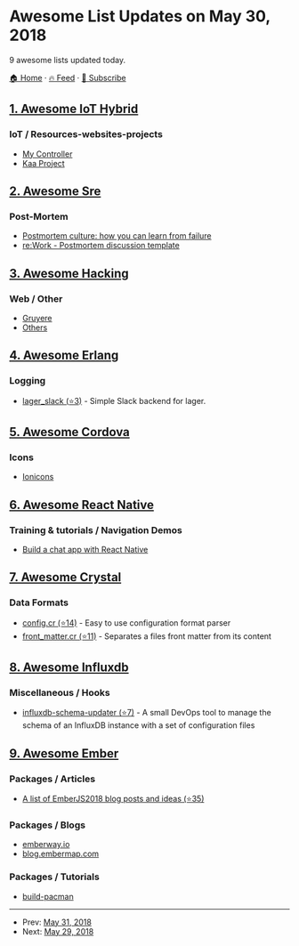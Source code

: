 # Awesome List Updates on May 30, 2018

9 awesome lists updated today.

[🏠 Home](/README.md) · [🔥 Feed](https://test.trackawesomelist.com/feed.xml) · [📮 Subscribe](https://trackawesomelist.us17.list-manage.com/subscribe?u=d2f0117aa829c83a63ec63c2f&id=36a103854c)



## [1. Awesome IoT Hybrid](/content/weblancaster/awesome-IoT-hybrid/README.md)

### IoT / Resources-websites-projects

*   [My Controller](https://www.mycontroller.org/#/home)
*   [Kaa Project](https://www.kaaproject.org/)

## [2. Awesome Sre](/content/dastergon/awesome-sre/README.md)

### Post-Mortem

*   [Postmortem culture: how you can learn from failure](https://rework.withgoogle.com/blog/postmortem-culture-how-you-can-learn-from-failure/)
*   [re:Work - Postmortem discussion template](https://docs.google.com/document/d/1ob0dfG_gefr_gQ8kbKr0kS4XpaKbc0oVAk4Te9tbDqM/edit)

## [3. Awesome Hacking](/content/carpedm20/awesome-hacking/README.md)

### Web / Other

*   [Gruyere](https://google-gruyere.appspot.com/)
*   [Others](https://www.owasp.org/index.php/OWASP_Vulnerable_Web_Applications_Directory_Project#tab=On-Line_apps)

## [4. Awesome Erlang](/content/drobakowski/awesome-erlang/README.md)

### Logging

*   [lager\_slack (⭐3)](https://github.com/furmanOFF/lager_slack) - Simple Slack backend for lager.

## [5. Awesome Cordova](/content/busterc/awesome-cordova/README.md)

### Icons

*   [Ionicons](https://ionicons.com/)

## [6. Awesome React Native](/content/jondot/awesome-react-native/README.md)

### Training & tutorials / Navigation Demos

*   [Build a chat app with React Native](https://pusher.com/tutorials/chat-react-native)

## [7. Awesome Crystal](/content/veelenga/awesome-crystal/README.md)

### Data Formats

*   [config.cr (⭐14)](https://github.com/chris-huxtable/config.cr) - Easy to use configuration format parser
*   [front\_matter.cr (⭐11)](https://github.com/chris-huxtable/front_matter.cr) - Separates a files front matter from its content

## [8. Awesome Influxdb](/content/mark-rushakoff/awesome-influxdb/README.md)

### Miscellaneous / Hooks

*   [influxdb-schema-updater (⭐7)](https://github.com/open-ch/influxdb-schema-updater) - A small DevOps tool to manage the schema of an InfluxDB instance with a set of configuration files

## [9. Awesome Ember](/content/ember-community-russia/awesome-ember/README.md)

### Packages / Articles

*   [A list of EmberJS2018 blog posts and ideas (⭐35)](https://github.com/zinyando/emberjs2018-posts)

### Packages / Blogs

*   [emberway.io](https://emberway.io/)
*   [blog.embermap.com](https://blog.embermap.com)

### Packages / Tutorials

*   [build-pacman](http://www.jeffreybiles.com/build-pacman)

---

- Prev: [May 31, 2018](/content/2018/05/31/README.md)
- Next: [May 29, 2018](/content/2018/05/29/README.md)